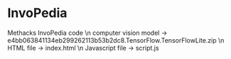 # InvoPedia
Methacks InvoPedia code \n
computer vision model -> e4bb063841134eb299262113b53b2dc8.TensorFlow.TensorFlowLite.zip \n
HTML file -> index.html \n
Javascript file -> script.js

